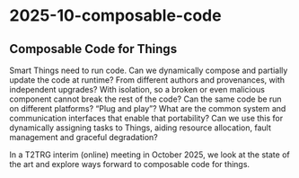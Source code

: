 # 2025-10-composable-code

## Composable Code for Things

Smart Things need to run code.
Can we dynamically compose and partially update the code at runtime?
From different authors and provenances, with independent upgrades?
With isolation, so a broken or even malicious component cannot break the rest of the code?
Can the same code be run on different platforms?  “Plug and play”?
What are the common system and communication interfaces that enable that portability?
Can we use this for dynamically assigning tasks to Things, aiding resource allocation, fault management and graceful degradation?

In a T2TRG interim (online) meeting in October 2025, we look at the
state of the art and explore ways forward to composable code for
things.

